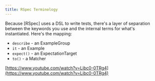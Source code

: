 ```yaml
---
title: RSpec Terminology
---
```


Because [RSpec] uses a DSL to write tests, there's a layer of separation between the keywords you use and the internal terms for what's instantiated. Here's the mapping:

* `describe` - an ExampleGroup
* `it` - an Example
* `expect()` - an ExpectationTarget
* `to()` - a Matcher

[https://www.youtube.com/watch?v=Libc0-0TRg4](https://www.youtube.com/watch?v=Libc0-0TRg4)